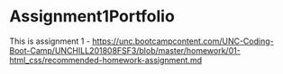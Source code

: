 # Assignment1Portfolio
This is assignment 1 - https://unc.bootcampcontent.com/UNC-Coding-Boot-Camp/UNCHILL201808FSF3/blob/master/homework/01-html_css/recommended-homework-assignment.md
